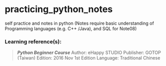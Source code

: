 # practicing_python_notes
self practice and notes in python
(Notes require basic understanding of Programming languages (e.g. C++ /Java), and SQL for Note08)

### Learning reference(s):
> __*Python Beginner Course*__ Author: eHappy STUDIO Publisher: GOTOP (Taiwan) Edition: 2016 Nov 1st Edition Language: Traditional Chinese
